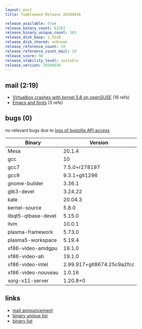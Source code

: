 ```yaml
---
layout: post
title: Tumbleweed Release 20200816

release_available: true
release_binary_count: 63261
release_binary_unique_count: 165
release_disk_base: 1.5GiB
release_disk_shared: unknown
release_reference_count: 19
release_reference_count_mail: 19
release_score: 56
release_stability_level: unstable
release_version: 20200816
---
```


## mail (2:19)

- [Virtualbox crashes with kernel 5.8 on openSUSE](https://lists.opensuse.org/opensuse-factory/2020-08/msg00149.html) (16 refs)
- [Emacs and fonts](https://lists.opensuse.org/opensuse-factory/2020-08/msg00198.html) (3 refs)

## bugs (0)

<!--more-->

no relevant bugs due to [loss of bugzilla API access](https://bugzilla.opensuse.org/show_bug.cgi?id=1157722)

Binary | Version
--- | ---
Mesa | 20.1.4
gcc | 10
gcc7 | 7.5.0+r278197
gcc9 | 9.3.1+git1296
gnome-builder | 3.36.1
gtk3-devel | 3.24.22
kate | 20.04.3
kernel-source | 5.8.0
libqt5-qtbase-devel | 5.15.0
llvm | 10.0.1
plasma-framework | 5.73.0
plasma5-workspace | 5.19.4
xf86-video-amdgpu | 19.1.0
xf86-video-ati | 19.1.0
xf86-video-intel | 2.99.917+git8674.25c9a2fcc
xf86-video-nouveau | 1.0.16
xorg-x11-server | 1.20.8+0

## links

- [mail announcement](https://lists.opensuse.org/opensuse-factory/2020-08/msg00148.html)
- [binary unique list](http://download.opensuse.org/history/20200816/rpm.unique.list)
- [binary list](http://download.opensuse.org/history/20200816/rpm.list)
